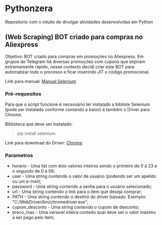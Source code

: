 # Pythonzera

Repositorio com o intuito de divulgar atividades desenvolvidas em Python

## (Web Scraping) BOT criado para compras no Aliexpress

Objetivo: BOT criado para compras em promoções no Aliexpress. Em grupos do Telegram há diversas promoções com cupons que expiram extremamente rápido, nesse contexto decidi criar este BOT para automatizar todo o processo e ficar inserindo JIT o código promocional.  

Link para manual: [Manual Selenium](https://selenium-python.readthedocs.io/index.html)

### Pré-requesitos
Para que o script funcione é necessário ter instalado a bibliote Selenium (pode ser instalado conforme comando a baixo) e também o Driver para Chrome.

Biblioteca que deve ser instalado:
> pip install selenium

Link para download do Driver: [Chrome](https://sites.google.com/a/chromium.org/chromedriver/downloads)

### Parametros

   - horario - Uma list com dois valores inteiros sendo o primeiro de 0 à 23 e o segundo de 0 à 59;
   - user - Uma string contendo o valor de usuário (podendo ser um apelido ou um e-mail);
   - password - Uma string contendo a senha para o usuário selecionado;
   - url - Uma string contendo o link para o item que deseja comprar;
   - PATH -  Uma string contendo o destino do driver baixado. Exemplo: "C:/WebDriver/bin/chromedriver.exe";
   - cupom_desconto - Uma string contendo o cupom de desconto;    
   - preco_max - Uma variavel inteira contedo qual deve ser o valor máximo a ser pago pelo item; 
